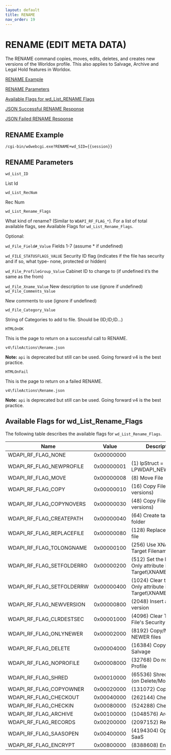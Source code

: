 ```yaml
---
layout: default
title: RENAME
nav_order: 19
---
```


# RENAME (EDIT META DATA) 

The RENAME command copies, moves, edits, deletes, and creates new versions of the Worldox profile. This also applies to Salvage, Archive and Legal Hold features in Worldox.

[RENAME Example](#rename-example)

[RENAME Parameters](#rename-parameters)

[Available Flags for wd_List_RENAME Flags](#available-flags-for-wd-list-rename-flags)

[JSON Successful RENAME Response](#json-successful-rename-response)

[JSON Failed RENAME Response](#json-failed-rename-response)

## RENAME Example

`/cgi-bin/wdwebcgi.exe?RENAME+wd_SID={{session}}`

## RENAME Parameters

`wd_List_ID`

  List Id

 `wd_List_RecNum`

  Rec Num

`wd_List_Rename_Flags`

  What kind of rename? (Similar to `WDAPI_RF_FLAG_*`). For a list of total available flags, see Available Flags for `wd_List_Rename_Flags`.

  Optional: 
  
  `wd_File_Field#_Value`
    Fields 1-7 (assume * if undefined)
  
  `wd_FILE_STATUSFLAGS_VALUE`
    Security ID flag (indicates if the file has security and if so, what type- none, protected or hidden)
  
  `wd_File_ProfileGroup_Value`
    Cabinet ID to change to (if undefined it’s the same as the from)

`wd_File_Xname_Value`
    New description to use (ignore if undefined)
 
`wd_File_Comments_Value`

  New comments to use (ignore if undefined)

`wd_File_Category_Value`

  String of Categories to add to file. Should be (ID;ID;ID…)

`HTMLOnOK`

  This is the page to return on a successful call to RENAME.

  `v4\fileActions\Rename.json`

**Note:** `api` is deprecated but still can be used. Going forward v4 is the best practice.

`HTMLOnFail`

  This is the page to return on a failed RENAME.

  `v4\fileActions\Rename.json`

**Note:** `api` is deprecated but still can be used. Going forward v4 is the best practice.


## Available Flags for wd_List_Rename_Flags

The following table describes the available flags for `wd_List_Rename_Flags`.

| **Name** | **Value** | **Description** |
| --- | --- | --- |
| WDAPI_RF_FLAG_NONE |	0x00000000	|
| WDAPI_RF_FLAG_NEWPROFILE | 0x00000001 | (1) lpStruct = LPWDAPI_NEWPROFILE |
| WDAPI_RF_FLAG_MOVE | 0x00000008 | (8) Move File |
| WDAPI_RF_FLAG_COPY | 0x00000010 | (16) Copy File (plus versions) |
| WDAPI_RF_FLAG_COPYNOVERS | 0x00000030 | (48) Copy File (minus versions) |
| WDAPI_RF_FLAG_CREATEPATH | 0x00000040 | (64) Create target folder | 
| WDAPI_RF_FLAG_REPLACEFILE | 0x00000080 | (128) Replace existing file | 
| WDAPI_RF_FLAG_TOLONGNAME | 0x00000100 | (256) Use XNAME as Target Filename |
| WDAPI_RF_FLAG_SETFOLDERRO | 0x00000200 | (512) Set the Read-Only attribute in Target\XNAME*.* |
| WDAPI_RF_FLAG_SETFOLDERRW | 0x00000400 | (1024) Clear the Read-Only attribute in Target\XNAME*.* |
| WDAPI_RF_FLAG_NEWVERSION | 0x00000800 | (2048) Insert as new version |
| WDAPI_RF_FLAG_CLRDESTSEC | 0x00001000 | (4096) Clear Target File's Security | 
| WDAPI_RF_FLAG_ONLYNEWER | 0x00002000 | (8192) Copy/Move only NEWER files | 
| WDAPI_RF_FLAG_DELETE | 0x00004000 | (16384) Copy/Move to Salvage | 
| WDAPI_RF_FLAG_NOPROFILE | 0x00008000 | (32768) Do not copy Profile | 
| WDAPI_RF_FLAG_SHRED | 0x00010000 | (65536) Shred Source (on Delete/Move) |
| WDAPI_RF_FLAG_COPYOWNER | 0x00020000 | (131072) Copy Owner | 
| WDAPI_RF_FLAG_CHECKOUT | 0x00040000 | (262144) Check Out | 
| WDAPI_RF_FLAG_CHECKIN | 0x00080000 | (524288) Check In | 
| WDAPI_RF_FLAG_ARCHIVE | 0x00100000 | (1048576) Archive |
| WDAPI_RF_FLAG_RECORDS | 0x00200000 | (2097152) Record | 
| WDAPI_RF_FLAG_SAASOPEN | 0x00400000 | (4194304) Opened for SaaS | 
| WDAPI_RF_FLAG_ENCRYPT | 0x00800000 | (8388608) Encrypt File |


